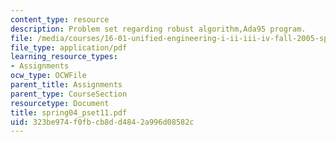 ```yaml
---
content_type: resource
description: Problem set regarding robust algorithm,Ada95 program.
file: /media/courses/16-01-unified-engineering-i-ii-iii-iv-fall-2005-spring-2006/323be974f0fbcb8dd4842a996d08582c_spring04_pset11.pdf
file_type: application/pdf
learning_resource_types:
- Assignments
ocw_type: OCWFile
parent_title: Assignments
parent_type: CourseSection
resourcetype: Document
title: spring04_pset11.pdf
uid: 323be974-f0fb-cb8d-d484-2a996d08582c
---
```

